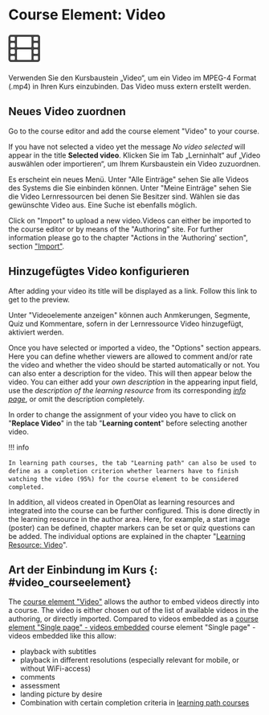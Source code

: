# Course Element: Video

![icon_video.png](assets/video_64_0_434343_none.png)  


Verwenden Sie den Kursbaustein „Video“, um ein Video im MPEG-4 Format (.mp4) in Ihren Kurs einzubinden. Das Video muss extern erstellt werden.

## Neues Video zuordnen
Go to the course editor and add the course element "Video" to your course.

If you have not selected a video yet the message _No video
selected_ will appear in the title **Selected video**.
Klicken Sie im Tab „Lerninhalt“ auf „Video auswählen oder importieren“, um
Ihrem Kursbaustein ein Video zuzuordnen. 

Es erscheint ein neues Menü. Unter "Alle Einträge" sehen Sie alle Videos des Systems die Sie einbinden können. Unter "Meine Einträge" sehen Sie die Video Lernressourcen bei denen Sie Besitzer sind. Wählen sie das gewünschte Video aus. Eine Suche ist ebenfalls möglich.

Click on "Import" to upload a new video.Videos can either be imported to
the course editor or by means of the "Authoring" site.  For further
information please go to the chapter "Actions in the 'Authoring' section",
section
["Import"](Learning_resource_Video.md). 

## Hinzugefügtes Video konfigurieren

After adding your video its title will be displayed as a link. Follow this
link to get to the preview. 

Unter "Videoelemente anzeigen" können auch Anmkerungen, Segmente, Quiz und Kommentare, sofern in der Lernressource Video hinzugefügt, aktiviert werden.

Once you have selected or imported a video, the "Options" section appears.
Here you can define whether viewers are allowed to comment and/or rate the
video and whether the video should be started automatically or not. You can
also enter a description for the video. This will then appear below the video.
You can either add your _own description_ in the appearing input field, use
the _description of the learning resource_ from its corresponding [_info
page_](../catalog/Info_page.md), or omit the description completely.

In order to change the assignment of your video you have to click on "**Replace Video**" in the tab "**Learning content**" before selecting another video.


!!! info 

    In learning path courses, the tab "Learning path" can also be used to define as a completion criterion whether learners have to finish watching the video (95%) for the course element to be considered completed.


In addition, all videos created in OpenOlat as learning resources and
integrated into the course can be further configured. This is done directly in
the learning resource in the author area. Here, for example, a start image
(poster) can be defined, chapter markers can be set or quiz questions can be
added. The individual options are explained in the chapter "[Learning Resource: Video](Learning_resource_Video.md)".

## Art der Einbindung im Kurs {: #video_courseelement}

The [course element "Video"](Course_Element_Video.md) allows the author to embed videos directly into a course. The video is either chosen out of the list of available videos in the authoring, or directly imported. Compared to videos embedded as a [course element "Single page" - videos embedded](Single_Page_Add_edit_video.md) course element "Single page" - videos embedded like this allow:

  * playback with subtitles
  * playback in different resolutions (especially relevant for mobile, or without WiFi-access) 
  * comments
  * assessment
  * landing picture by desire
  * Combination with certain completion criteria in [learning path courses](../course_create/Learning_path_course.md)



